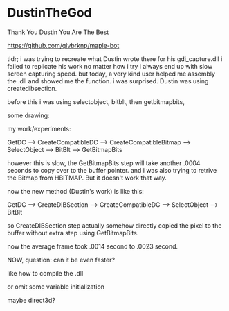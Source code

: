 # DustinTheGod
Thank You Dustin You Are The Best

https://github.com/qlvbrknp/maple-bot

tldr; i was trying to recreate what Dustin wrote there for his gdi_capture.dll
i failed to replicate his work no matter how i try i always end up with slow screen capturing speed. 
but today, a very kind user helped me assembly the .dll and showed me the function. 
i was surprised. Dustin was using createdibsection. 

before this i was using selectobject, bitblt, then getbitmapbits, 

some drawing: 

my work/experiments:

GetDC --> CreateCompatibleDC --> CreateCompatibleBitmap --> 
SelectObject --> BitBlt --> GetBitmapBits

however this is slow, the GetBitmapBits step will take another .0004 seconds to copy over to the buffer pointer. 
and i was also trying to retrive the Bitmap from HBITMAP. But it doesn't work that way. 

now the new method (Dustin's work) is like this:

GetDC --> CreateDIBSection --> CreateCompatibleDC --> 
SelectObject --> BitBlt

so CreateDIBSection step actually somehow directly copied the pixel to the buffer without extra step using GetBitmapBits. 





now the average frame took .0014 second to .0023 second. 

NOW, question: can it be even faster?

like how to compile the .dll

or omit some variable initialization

maybe direct3d?